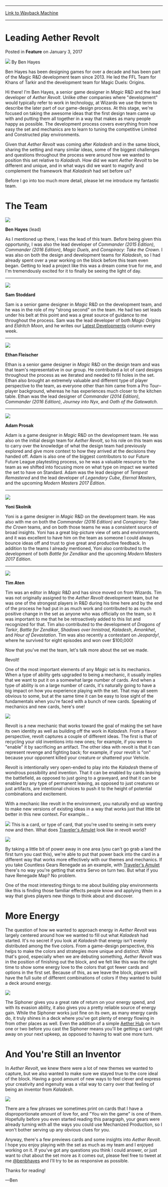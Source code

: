 
---
[Link to Wayback Machine](https://web.archive.org/web/20170105084034/http://magic.wizards.com/en/articles/archive/feature/leading-aether-revolt-2017-01-03)

[_metadata_:author]:- "Ben Hayes"
[_metadata_:description]:- "Ben stops by to talk Aether Revolt design and shares several preview cards in the process."
[_metadata_:generator]:- "Drupal 7 (http://drupal.org)"
[_metadata_:node]:- "1108026"
[_metadata_:publish_date]:- "2017-01-03"
[_metadata_:source]:- "div-main-content"
[_metadata_:title]:- "Leading Aether Revolt"
[_metadata_:wayback_capture_timestamp]:- "2017-01-05 08:40:34"
[_metadata_:wayback_raw_url]:- "https://web.archive.org/web/20170105084034id_/http://magic.wizards.com/en/articles/archive/feature/leading-aether-revolt-2017-01-03"
[_metadata_:wayback_url]:- "http://magic.wizards.com/en/articles/archive/feature/leading-aether-revolt-2017-01-03"
---


Leading Aether Revolt
=====================



 Posted in **Feature**
 on January 3, 2017 






![](https://media.magic.wizards.com/styles/auth_small/public/images/person/Bio_BenHayes.jpg)
By Ben Hayes




 Ben Hayes has been designing games for over a decade and has been part of the Magic R&D development team since 2013. He led the FFL Team for Khans of Tarkir and the development team for Magic Duels: Origins. 






Hi there! I'm Ben Hayes, a senior game designer in *Magic* R&D and the lead developer of *Aether Revolt*. Unlike other companies where "development" would typically refer to work in technology, at Wizards we use the term to describe the later part of our game-design process. At this stage, we're focused on taking the awesome ideas that the first design team came up with and putting them all together in a way that makes as many people happy as possible. The development process covers everything from how easy the set and mechanics are to learn to tuning the competitive Limited and Constructed play environments.


Given that *Aether Revolt* was coming after *Kaladesh* and in the same block, sharing the setting and many similar ideas, some of the biggest challenges and questions throughout the process were around how we wanted to position this set relative to *Kaladesh*. How did we want *Aether Revolt* to be different and unique, and in what ways did we want to magnify and complement the framework that *Kaladesh* had set before us?


Before I go into too much more detail, please let me introduce my fantastic team.


The Team
========


![](https://media.wizards.com/2016/images/daily/CP20170103_AERDesDev_Hayes.png)


**Ben Hayes** (lead)


As I mentioned up there, I was the lead of this team. Before being given this opportunity, I was also the lead developer of *Commander (2015 Edition)*, *Commander (2016 Edition)*, *Magic Duels*, and *Conspiracy: Take the Crown*. I was also on both the design and development teams for *Kaladesh*, so I had already spent over a year working on the block before this team even began. Getting to lead a project like this was a dream come true for me, and I'm tremendously excited for it to finally be seeing the light of day.




---

![](https://media.wizards.com/2016/images/daily/CP20170103_AERDesDev_Stoddard.png)


**Sam Stoddard**


Sam is a senior game designer in *Magic* R&D on the development team, and he was in the role of my "strong second" on the team. He had two set leads under his belt at this point and was a great source of guidance to me throughout the process. Sam was the lead developer of both *Magic Origins* and *Eldritch Moon*, and he writes our [Latest Developments](http://magic.wizards.com/en/articles/columns/latest-developments) column every week.




---

![](https://media.wizards.com/2016/images/daily/CP20170103_AERDesDev_Fleischer.png)


**Ethan Fleischer**


Ethan is a senior game designer in *Magic* R&D on the design team and was that team's representative in our group. He contributed a lot of card designs throughout the process as we iterated and needed to fill holes in the set. Ethan also brought an extremely valuable and different type of player perspective to the team, as everyone other than him came from a Pro Tour–player background, whereas he has experiences much closer to the kitchen table. Ethan was the lead designer of *Commander (2014 Edition)*, *Commander (2016 Edition)*, *Journey into Nyx*, and *Oath of the Gatewatch*.




---

![](https://media.wizards.com/2016/images/daily/MM20170102_AERDesDev_Prosak.png)


**Adam Prosak**


Adam is a game designer in *Magic* R&D on the development team. He was also on the initial design team for *Aether Revolt*, so his role on this team was to carry over the knowledge of what the design team had previously explored and give more context to how they arrived at the decisions they handed off. Adam is also one of the biggest contributors to our Future Future League playtesting process, so he was a valuable resource to the team as we shifted into focusing more on what type on impact we wanted the set to have on Standard. Adam was the lead designer of *Tempest Remastered* and the lead developer of *Legendary Cube*, *Eternal Masters*, and the upcoming *Modern Masters 2017 Edition*.




---

![](https://media.wizards.com/2016/images/daily/CP20170103_AERDesDev_Skolnik.png)


**Yoni Skolnik**


Yoni is a game designer in *Magic* R&D on the development team. He was also with me on both the *Commander (2016 Edition)* and *Conspiracy: Take the Crown* teams, and on both those teams he was a consistent source of broad insights. Yoni has a great big-picture view of sets and environments, and it was excellent to have him on the team as someone I could always bounce ideas off and trust to give great and productive feedback. In addition to the teams I already mentioned, Yoni also contributed to the development of both *Battle for Zendikar* and the upcoming *Modern Masters 2017 Edition*.




---

![](https://media.wizards.com/2016/images/daily/CP20170103_AERDesDev_Aten.png)


**Tim Aten**


Tim was an editor in *Magic* R&D and has since moved on from Wizards. Tim was not originally assigned to the *Aether Revolt* development team, but he was one of the strongest players in R&D during his time here and by the end of the process he had put in as much work and contributed to as much positive change in the set as anyone who was officially on the team, so it was important to me that he be retroactively added to this list and recognized for that. Tim also contributed to the development of *Dragons of Tarkir*, *Battle for Zendikar*, *Shadows over Innistrad*, *Kaladesh*, *Amonkhet*, and *Hour of Devastation*. Tim was also recently a contestant on *Jeopardy!*, where he survived for eight episodes and won over $100,000!


Now that you've met the team, let's talk more about the set we made.


Revolt!


One of the most important elements of any *Magic* set is its mechanics. When a type of ability gets upgraded to being a mechanic, it usually implies that we want to put it on a somewhat large number of cards. And when a type of ability is on a large number of cards, it's naturally going to have a big impact on how you experience playing with the set. That may all seem obvious to some, but at the same time it can be easy to lose sight of the fundamentals when you're faced with a bunch of new cards. Speaking of mechanics and new cards, here's one!


![](https://media.wizards.com/2016/c1lRLirbrl_AER/en_iuS5t9V84d.png)


Revolt is a new mechanic that works toward the goal of making the set have its own identity as well as building off the work in *Kaladesh*. From a flavor perspective, revolt captures a couple of different ideas. The first is that of recycling your old inventions into new ones; for example, if you were to "enable" it by sacrificing an artifact. The other idea with revolt is that it can represent revenge and fighting back; for example, if your revolt is "on" because your opponent killed your creature or shattered your Vehicle.


Revolt is intentionally very open-ended to play into the *Kaladesh* theme of wondrous possibility and invention. That it can be enabled by cards leaving the battlefield, as opposed to just going to a graveyard, and that it can be enabled by any type of permanent leaving, as opposed to just creatures or just artifacts, are intentional choices to push it to the height of potential combinations and excitement.


With a mechanic like revolt in the environment, you naturally end up wanting to make new versions of existing ideas in a way that works just that little bit better in this new context. For example...


[![](http://gatherer.wizards.com/Handlers/Image.ashx?type=card&name=Traveler%27s+Amulet)](http://gatherer.wizards.com/Pages/Card/Details.aspx?name=Traveler%27s+Amulet)
This is a card, or type of card, that you're used to seeing in sets every now and then. What does [Traveler's Amulet](http://gatherer.wizards.com/Pages/Card/Details.aspx?name=Traveler%27s+Amulet) look like in revolt world?


![](https://media.wizards.com/2016/c1lRLirbrl_AER/en_XDIao2pva4.png)


By taking a little bit of power away in one area (you can't go grab a land the first turn you cast this), we're able to put that power back into the card in a different way that works more effectively with our themes and mechanics. If you take Countless Gears Renegade as an example, with [Traveler's Amulet](http://gatherer.wizards.com/Pages/Card/Details.aspx?name=Traveler%27s+Amulet) there's no way you're getting that extra Servo on turn two. But what if you have Renegade Map? No problem.


One of the most interesting things to me about building play environments like this is finding those familiar effects people know and applying them in a way that gives players new things to think about and discover.


More Energy
===========


The question of how we wanted to approach energy in *Aether Revolt* was largely centered around how we wanted to fill out what *Kaladesh* had started. It's no secret if you look at *Kaladesh* that energy isn't evenly distributed among the five colors. From a game-design perspective, this helps to make the colors and strategies more unique and distinct. While that's good, especially when we are debuting something, *Aether Revolt* was in the position of finishing out the block, and we felt like this was the right time to show some energy love to the colors that got fewer cards and options in the first set. Because of this, as we leave the block, players will have the full suite of different combinations of colors if they wanted to build a deck around energy.


![](https://media.wizards.com/2016/c1lRLirbrl_AER/en_RGcHSViwcA.png)


The Siphoner gives you a great rate of return on your energy spend, and with its evasion ability, it also gives you a pretty reliable source of energy gain. While the Siphoner works just fine on its own, as many energy cards do, it truly shines in a deck where you've got plenty of energy flowing in from other places as well. Even the addition of a simple [Aether Hub](http://gatherer.wizards.com/Pages/Card/Details.aspx?name=Aether+Hub) on turn one or two before you cast the Siphoner means you'll be getting a card right away on your next upkeep, as opposed to having to wait one more turn.


And You're Still an Inventor
============================


In *Aether Revolt*, we knew there were a lot of new themes we wanted to capture, but we also wanted to make sure we stayed true to the core ideal of the block. Having a good amount of new ways to feel clever and express your creativity and ingenuity was a vital way to carry over that feeling of being an inventor from *Kaladesh*.


![](https://media.wizards.com/2016/c1lRLirbrl_AER/en_di5NosLN57.png)


There are a few phrases we sometimes print on cards that I have a disproportionate amount of love for, and "You win the game" is one of them. Hopefully before you even started reading this paragraph, your gears were already turning with all the ways you could use Mechanized Production, so I won't bother serving up any obvious clues for you.


Anyway, there's a few previews cards and some insights into *Aether Revolt*. I hope you enjoy playing with the set as much as my team and I enjoyed working on it. If you've got any questions you think I could answer, or just want to chat about the set more as it comes out, please feel free to tweet at me [@benbhayes](http://www.twitter.com/benbhayes) and I'll try to be as responsive as possible.


Thanks for reading!


—Ben







